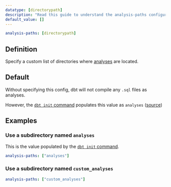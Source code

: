 ```yaml
---
datatype: [directorypath]
description: "Read this guide to understand the analysis-paths configuration in dbt."
default_value: []
---
```


<File name='dbt_project.yml'>

```yml
analysis-paths: [directorypath]
```

</File>

## Definition
Specify a custom list of directories where [analyses](/docs/build/analyses) are located.

## Default
Without specifying this config, dbt will not compile any `.sql` files as analyses.

However, the [`dbt init` command](/reference/commands/init) populates this value as `analyses` ([source](https://github.com/dbt-labs/dbt-starter-project/blob/HEAD/dbt_project.yml#L15))

## Examples
### Use a subdirectory named `analyses`
This is the value populated by the [`dbt init` command](/reference/commands/init).

<File name='dbt_project.yml'>

```yml
analysis-paths: ["analyses"]
```

</File>

### Use a subdirectory named `custom_analyses`

<File name='dbt_project.yml'>

```yml
analysis-paths: ["custom_analyses"]
```

</File>
